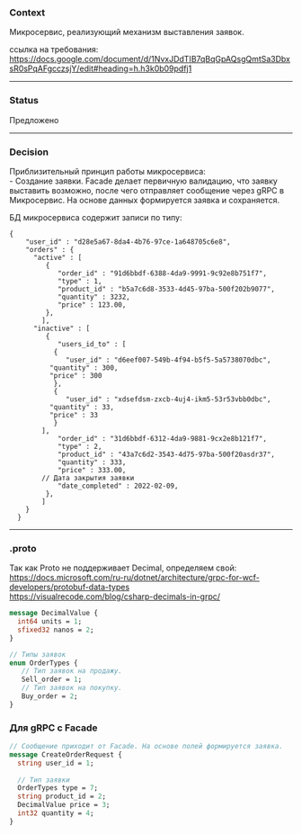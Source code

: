 ### Context

Микросервис, реализующий механизм выставления заявок. 

ссылка на требования:  
https://docs.google.com/document/d/1NvxJDdTIB7qBqGpAQsgQmtSa3DbxsR0sPqAFgcczsjY/edit#heading=h.h3k0b09pdfj1   

---

### Status 

Предложено

---

### Decision

Приблизительный принцип работы микросервиса:  
\- Создание заявки. Facade делает первичную валидацию, что заявку выставить возможно, после чего отправляет сообщение через gRPC в Микросервис. На основе данных формируется заявка и сохраняется.   

БД микросервиса содержит записи по типу:

```
{
    "user_id" : "d28e5a67-8da4-4b76-97ce-1a648705c6e8",
    "orders" : {
      "active" : [
         {
            "order_id" : "91d6bbdf-6388-4da9-9991-9c92e8b751f7",
            "type" : 1,
            "product_id" : "b5a7c6d8-3533-4d45-97ba-500f202b9077",
            "quantity" : 3232,
            "price" : 123.00,
         },
        ],
      "inactive" : [
         {
            "users_id_to" : [
	       {
	          "user_id" : "d6eef007-549b-4f94-b5f5-5a5738070dbc",
		  "quantity" : 300,
		  "price" : 300
	       },
	       {
	          "user_id" : "xdsefdsm-zxcb-4uj4-ikm5-53r53vbb0dbc",
		  "quantity" : 33,
		  "price" : 33
	       }
	    ],
            "order_id" : "31d6bbdf-6312-4da9-9881-9cx2e8b121f7",
            "type" : 2,
            "product_id" : "43a7c6d2-3543-4d75-97ba-500f20asdr37",
            "quantity" : 333,
            "price" : 333.00,
	    // Дата закрытия заявки
            "date_completed" : 2022-02-09,
         },
        ]  
    }
  }
```

---



### .proto

Так как Proto не поддерживает Decimal, определяем свой:  
https://docs.microsoft.com/ru-ru/dotnet/architecture/grpc-for-wcf-developers/protobuf-data-types  
https://visualrecode.com/blog/csharp-decimals-in-grpc/

```proto
message DecimalValue {
  int64 units = 1;
  sfixed32 nanos = 2;
}
```

```proto
// Типы заявок
enum OrderTypes {
   // Тип заявок на продажу.
   Sell_order = 1;
   // Тип заявок на покупку.
   Buy_order = 2;
}
```

### Для gRPC c Facade

```proto   
// Сообщение приходит от Facade. На основе полей формируется заявка.
message CreateOrderRequest {
  string user_id = 1;
  
  // Тип заявки
  OrderTypes type = 7;
  string product_id = 2;
  DecimalValue price = 3;
  int32 quantity = 4;   
}
```  
